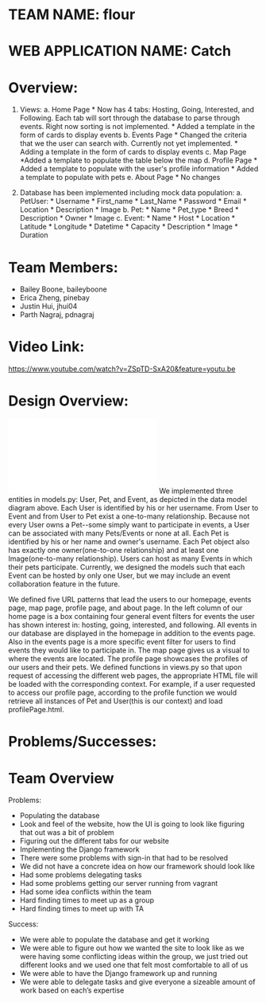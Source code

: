 # TEAM NAME: flour

# WEB APPLICATION NAME: Catch

# Overview:
1. Views:
    a. Home Page
        * Now has 4 tabs: Hosting, Going, Interested, and Following. Each tab will sort through the database to parse through events. Right now sorting is not implemented.
        * Added a template in the form of cards to display events
    b. Events Page
        * Changed the criteria that we the user can search with. Currently not yet implemented.
        * Adding a template in the form of cards to display events
    c. Map Page
        *Added a template to populate the table below the map
    d. Profile Page
        * Added a template to populate with the user's profile information
        * Added a template to populate with pets
    e. About Page
        * No changes
 
2. Database has been implemented including mock data population:
    a. PetUser:
        * Username
        * First_name
        * Last_Name
        * Password
        * Email
        * Location
        * Description
        * Image
    b. Pet:
        * Name
        * Pet_type
        * Breed
        * Description
        * Owner
        * Image
    c.  Event:
        * Name
        * Host
        * Location
        * Latitude
        * Longitude
        * Datetime
        * Capacity
        * Description
        * Image
        * Duration

# Team Members:

* Bailey Boone, baileyboone
* Erica Zheng, pinebay
* Justin Hui, jhui04
* Parth Nagraj, pdnagraj

# Video Link:
https://www.youtube.com/watch?v=ZSpTD-SxA20&feature=youtu.be

# Design Overview:

![ORM Image](data_model_diagram.pdf)
We implemented three entities in models.py: User, Pet, and Event, as depicted in the data model diagram above. Each User is identified by his or her username. From User to Event and from User to Pet exist a one-to-many relationship. Because not every User owns a Pet--some simply want to participate in events, a User can be associated with many Pets/Events or none at all. Each Pet is identified by his or her name and owner's username. Each Pet object also has exactly one owner(one-to-one relationship) and at least one Image(one-to-many relationship). Users can host as many Events in which their pets participate. Currently, we designed the models such that each Event can be hosted by only one User, but we may include an event collaboration feature in the future. 

We defined five URL patterns that lead the users to our homepage, events page, map page, profile page, and about page. In the left column of our home page is a box containing four general event filters for events the user has shown interest in: hosting, going, interested, and following. All events in our database are displayed in the homepage in addition to the events page. Also in the events page is a more specific event filter for users to find events they would like to participate in. The map page gives us a visual to where the events are located. The profile page showcases the profiles of our users and their pets. We defined functions in views.py so that upon request of accessing the different web pages, the appropriate HTML file will be loaded with the corresponding context. For example, if a user requested to access our profile page, according to the profile function we would retrieve all instances of Pet and User(this is our context) and load profilePage.html.
# Problems/Successes:

# Team Overview

Problems:
* Populating the database
* Look and feel of the website, how the UI is going to look like figuring that out was a bit of problem 
* Figuring out the different tabs for our website
* Implementing the Django framework 
* There were some problems with sign-in that had to be resolved 
* We did not have a concrete idea on how our framework should look like
* Had some problems delegating tasks
* Had some problems getting our server running from vagrant 
* Had some idea conflicts within the team
* Hard finding times to meet up as a group
* Hard finding times to meet up with TA

Success: 
* We were able to populate the database and get it working
* We were able to figure out how we wanted the site to look like as we were having some conflicting ideas within the group, we just tried out different looks and we used one that felt most comfortable to all of us
* We were able to have the Django framework up and running 
* We were able to delegate tasks and give everyone a sizeable amount of work based on each’s expertise

